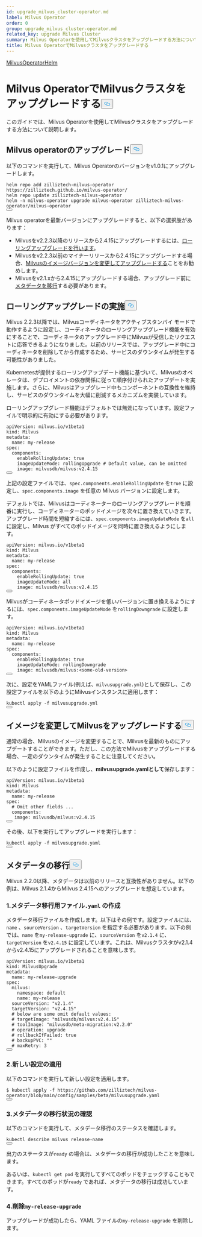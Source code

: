 ```yaml
---
id: upgrade_milvus_cluster-operator.md
label: Milvus Operator
order: 0
group: upgrade_milvus_cluster-operator.md
related_key: upgrade Milvus Cluster
summary: Milvus Operatorを使用してMilvusクラスタをアップグレードする方法について説明します。
title: Milvus OperatorでMilvusクラスタをアップグレードする
---
```

<div class="tab-wrapper"><a href="/docs/ja/upgrade_milvus_cluster-operator.md" class='active '>Milvus</a><a href="/docs/ja/upgrade_milvus_cluster-helm.md" class=''>OperatorHelm</a></div>
<h1 id="Upgrade-Milvus-Cluster-with-Milvus-Operator" class="common-anchor-header">Milvus OperatorでMilvusクラスタをアップグレードする<button data-href="#Upgrade-Milvus-Cluster-with-Milvus-Operator" class="anchor-icon" translate="no">
      <svg translate="no"
        aria-hidden="true"
        focusable="false"
        height="20"
        version="1.1"
        viewBox="0 0 16 16"
        width="16"
      >
        <path
          fill="#0092E4"
          fill-rule="evenodd"
          d="M4 9h1v1H4c-1.5 0-3-1.69-3-3.5S2.55 3 4 3h4c1.45 0 3 1.69 3 3.5 0 1.41-.91 2.72-2 3.25V8.59c.58-.45 1-1.27 1-2.09C10 5.22 8.98 4 8 4H4c-.98 0-2 1.22-2 2.5S3 9 4 9zm9-3h-1v1h1c1 0 2 1.22 2 2.5S13.98 12 13 12H9c-.98 0-2-1.22-2-2.5 0-.83.42-1.64 1-2.09V6.25c-1.09.53-2 1.84-2 3.25C6 11.31 7.55 13 9 13h4c1.45 0 3-1.69 3-3.5S14.5 6 13 6z"
        ></path>
      </svg>
    </button></h1><p>このガイドでは、Milvus Operatorを使用してMilvusクラスタをアップグレードする方法について説明します。</p>
<h2 id="Upgrade-your-Milvus-operator" class="common-anchor-header">Milvus operatorのアップグレード<button data-href="#Upgrade-your-Milvus-operator" class="anchor-icon" translate="no">
      <svg translate="no"
        aria-hidden="true"
        focusable="false"
        height="20"
        version="1.1"
        viewBox="0 0 16 16"
        width="16"
      >
        <path
          fill="#0092E4"
          fill-rule="evenodd"
          d="M4 9h1v1H4c-1.5 0-3-1.69-3-3.5S2.55 3 4 3h4c1.45 0 3 1.69 3 3.5 0 1.41-.91 2.72-2 3.25V8.59c.58-.45 1-1.27 1-2.09C10 5.22 8.98 4 8 4H4c-.98 0-2 1.22-2 2.5S3 9 4 9zm9-3h-1v1h1c1 0 2 1.22 2 2.5S13.98 12 13 12H9c-.98 0-2-1.22-2-2.5 0-.83.42-1.64 1-2.09V6.25c-1.09.53-2 1.84-2 3.25C6 11.31 7.55 13 9 13h4c1.45 0 3-1.69 3-3.5S14.5 6 13 6z"
        ></path>
      </svg>
    </button></h2><p>以下のコマンドを実行して、Milvus Operatorのバージョンをv1.0.1にアップグレードします。</p>
<pre><code translate="no">helm repo <span class="hljs-keyword">add</span> zilliztech-milvus-<span class="hljs-keyword">operator</span> https:<span class="hljs-comment">//zilliztech.github.io/milvus-operator/</span>
helm repo update zilliztech-milvus-<span class="hljs-keyword">operator</span>
helm -n milvus-<span class="hljs-keyword">operator</span> upgrade milvus-<span class="hljs-keyword">operator</span> zilliztech-milvus-<span class="hljs-keyword">operator</span>/milvus-<span class="hljs-keyword">operator</span>
<button class="copy-code-btn"></button></code></pre>
<p>Milvus operatorを最新バージョンにアップグレードすると、以下の選択肢があります：</p>
<ul>
<li>Milvusをv2.2.3以降のリリースから2.4.15にアップグレードするには、<a href="#Conduct-a-rolling-upgrade">ローリングアップグレードを行います</a>。</li>
<li>Milvusをv2.2.3以前のマイナーリリースから2.4.15にアップグレードする場合、<a href="#Upgrade-Milvus-by-changing-its-image">Milvusのイメージバージョンを変更してアップグレードする</a>ことをお勧めします。</li>
<li>Milvusをv2.1.xから2.4.15にアップグレードする場合、アップグレード前に<a href="#Migrate-the-metadata">メタデータを移行</a>する必要があります。</li>
</ul>
<h2 id="Conduct-a-rolling-upgrade" class="common-anchor-header">ローリングアップグレードの実施<button data-href="#Conduct-a-rolling-upgrade" class="anchor-icon" translate="no">
      <svg translate="no"
        aria-hidden="true"
        focusable="false"
        height="20"
        version="1.1"
        viewBox="0 0 16 16"
        width="16"
      >
        <path
          fill="#0092E4"
          fill-rule="evenodd"
          d="M4 9h1v1H4c-1.5 0-3-1.69-3-3.5S2.55 3 4 3h4c1.45 0 3 1.69 3 3.5 0 1.41-.91 2.72-2 3.25V8.59c.58-.45 1-1.27 1-2.09C10 5.22 8.98 4 8 4H4c-.98 0-2 1.22-2 2.5S3 9 4 9zm9-3h-1v1h1c1 0 2 1.22 2 2.5S13.98 12 13 12H9c-.98 0-2-1.22-2-2.5 0-.83.42-1.64 1-2.09V6.25c-1.09.53-2 1.84-2 3.25C6 11.31 7.55 13 9 13h4c1.45 0 3-1.69 3-3.5S14.5 6 13 6z"
        ></path>
      </svg>
    </button></h2><p>Milvus 2.2.3以降では、Milvusコーディネータをアクティブスタンバイ モードで動作するように設定し、コーディネータのローリングアップグレード機能を有効にすることで、コーディネータのアップグレード中にMilvusが受信したリクエストに応答できるようになりました。以前のリリースでは、アップグレード中にコーディネータを削除してから作成するため、サービスのダウンタイムが発生する可能性がありました。</p>
<p>Kubernetesが提供するローリングアップデート機能に基づいて、Milvusのオペレータは、デプロイメントの依存関係に従って順序付けられたアップデートを実施します。さらに、Milvusはアップグレード中もコンポーネントの互換性を維持し、サービスのダウンタイムを大幅に削減するメカニズムを実装しています。</p>
<p>ローリングアップグレード機能はデフォルトでは無効になっています。設定ファイルで明示的に有効にする必要があります。</p>
<pre><code translate="no" class="language-yaml">apiVersion: milvus.io/v1beta1
kind: Milvus
metadata:
  name: my-release
spec:
  components:
    enableRollingUpdate: <span class="hljs-literal">true</span>
    imageUpdateMode: rollingUpgrade <span class="hljs-comment"># Default value, can be omitted</span>
    image: milvusdb/milvus:v2.4.15
<button class="copy-code-btn"></button></code></pre>
<p>上記の設定ファイルでは、<code translate="no">spec.components.enableRollingUpdate</code> を<code translate="no">true</code> に設定し、<code translate="no">spec.components.image</code> を任意の Milvus バージョンに設定します。</p>
<p>デフォルトでは、Milvusはコーディネーターのローリングアップグレードを順番に実行し、コーディネーターのポッドイメージを次々に置き換えていきます。アップグレード時間を短縮するには、<code translate="no">spec.components.imageUpdateMode</code> を<code translate="no">all</code> に設定し、Milvus がすべてのポッドイメージを同時に置き換えるようにします。</p>
<pre><code translate="no" class="language-yaml">apiVersion: milvus.io/v1beta1
kind: Milvus
metadata:
  name: my-release
spec:
  components:
    enableRollingUpdate: <span class="hljs-literal">true</span>
    imageUpdateMode: all
    image: milvusdb/milvus:v2.4.15
<button class="copy-code-btn"></button></code></pre>
<p>Milvusがコーディネータポッドイメージを低いバージョンに置き換えるようにするには、<code translate="no">spec.components.imageUpdateMode</code> を<code translate="no">rollingDowngrade</code> に設定します。</p>
<pre><code translate="no" class="language-yaml">apiVersion: milvus.io/v1beta1
kind: Milvus
metadata:
  name: my-release
spec:
  components:
    enableRollingUpdate: <span class="hljs-literal">true</span>
    imageUpdateMode: rollingDowngrade
    image: milvusdb/milvus:&lt;some-old-version&gt;
<button class="copy-code-btn"></button></code></pre>
<p>次に、設定をYAMLファイル(例えば、<code translate="no">milvusupgrade.yml</code>)として保存し、この設定ファイルを以下のようにMilvusインスタンスに適用します：</p>
<pre><code translate="no" class="language-shell">kubectl apply -f milvusupgrade.yml
<button class="copy-code-btn"></button></code></pre>
<h2 id="Upgrade-Milvus-by-changing-its-image" class="common-anchor-header">イメージを変更してMilvusをアップグレードする<button data-href="#Upgrade-Milvus-by-changing-its-image" class="anchor-icon" translate="no">
      <svg translate="no"
        aria-hidden="true"
        focusable="false"
        height="20"
        version="1.1"
        viewBox="0 0 16 16"
        width="16"
      >
        <path
          fill="#0092E4"
          fill-rule="evenodd"
          d="M4 9h1v1H4c-1.5 0-3-1.69-3-3.5S2.55 3 4 3h4c1.45 0 3 1.69 3 3.5 0 1.41-.91 2.72-2 3.25V8.59c.58-.45 1-1.27 1-2.09C10 5.22 8.98 4 8 4H4c-.98 0-2 1.22-2 2.5S3 9 4 9zm9-3h-1v1h1c1 0 2 1.22 2 2.5S13.98 12 13 12H9c-.98 0-2-1.22-2-2.5 0-.83.42-1.64 1-2.09V6.25c-1.09.53-2 1.84-2 3.25C6 11.31 7.55 13 9 13h4c1.45 0 3-1.69 3-3.5S14.5 6 13 6z"
        ></path>
      </svg>
    </button></h2><p>通常の場合、Milvusのイメージを変更することで、Milvusを最新のものにアップデートすることができます。ただし、この方法でMilvusをアップグレードする場合、一定のダウンタイムが発生することに注意してください。</p>
<p>以下のように設定ファイルを作成し、<strong>milvusupgrade.yamlとして</strong>保存します：</p>
<pre><code translate="no" class="language-yaml">apiVersion: milvus.io/v1beta1
kind: Milvus
metadata:
  name: my-release
spec:
  <span class="hljs-comment"># Omit other fields ...</span>
  components:
   image: milvusdb/milvus:v2.4.15
<button class="copy-code-btn"></button></code></pre>
<p>その後、以下を実行してアップグレードを実行します：</p>
<pre><code translate="no" class="language-shell">kubectl apply -f milvusupgrade.yaml
<button class="copy-code-btn"></button></code></pre>
<h2 id="Migrate-the-metadata" class="common-anchor-header">メタデータの移行<button data-href="#Migrate-the-metadata" class="anchor-icon" translate="no">
      <svg translate="no"
        aria-hidden="true"
        focusable="false"
        height="20"
        version="1.1"
        viewBox="0 0 16 16"
        width="16"
      >
        <path
          fill="#0092E4"
          fill-rule="evenodd"
          d="M4 9h1v1H4c-1.5 0-3-1.69-3-3.5S2.55 3 4 3h4c1.45 0 3 1.69 3 3.5 0 1.41-.91 2.72-2 3.25V8.59c.58-.45 1-1.27 1-2.09C10 5.22 8.98 4 8 4H4c-.98 0-2 1.22-2 2.5S3 9 4 9zm9-3h-1v1h1c1 0 2 1.22 2 2.5S13.98 12 13 12H9c-.98 0-2-1.22-2-2.5 0-.83.42-1.64 1-2.09V6.25c-1.09.53-2 1.84-2 3.25C6 11.31 7.55 13 9 13h4c1.45 0 3-1.69 3-3.5S14.5 6 13 6z"
        ></path>
      </svg>
    </button></h2><p>Milvus 2.2.0以降、メタデータは以前のリリースと互換性がありません。以下の例は、Milvus 2.1.4からMilvus 2.4.15へのアップグレードを想定しています。</p>
<h3 id="1-Create-a-yaml-file-for-metadata-migration" class="common-anchor-header">1.メタデータ移行用ファイル<code translate="no">.yaml</code> の作成</h3><p>メタデータ移行ファイルを作成します。以下はその例です。設定ファイルには、<code translate="no">name</code> 、<code translate="no">sourceVersion</code> 、<code translate="no">targetVersion</code> を指定する必要があります。以下の例では、<code translate="no">name</code> を<code translate="no">my-release-upgrade</code> に、<code translate="no">sourceVersion</code> を<code translate="no">v2.1.4</code> に、<code translate="no">targetVersion</code> を<code translate="no">v2.4.15</code> に設定しています。これは、Milvusクラスタがv2.1.4からv2.4.15にアップグレードされることを意味します。</p>
<pre><code translate="no">apiVersion: milvus.io/v1beta1
kind: MilvusUpgrade
metadata:
  name: my-release-upgrade
spec:
  milvus:
    namespace: default
    name: my-release
  sourceVersion: <span class="hljs-string">&quot;v2.1.4&quot;</span>
  targetVersion: <span class="hljs-string">&quot;v2.4.15&quot;</span>
  <span class="hljs-comment"># below are some omit default values:</span>
  <span class="hljs-comment"># targetImage: &quot;milvusdb/milvus:v2.4.15&quot;</span>
  <span class="hljs-comment"># toolImage: &quot;milvusdb/meta-migration:v2.2.0&quot;</span>
  <span class="hljs-comment"># operation: upgrade</span>
  <span class="hljs-comment"># rollbackIfFailed: true</span>
  <span class="hljs-comment"># backupPVC: &quot;&quot;</span>
  <span class="hljs-comment"># maxRetry: 3</span>
<button class="copy-code-btn"></button></code></pre>
<h3 id="2-Apply-the-new-configuration" class="common-anchor-header">2.新しい設定の適用</h3><p>以下のコマンドを実行して新しい設定を適用します。</p>
<pre><code translate="no">$ kubectl apply -f <span class="hljs-attr">https</span>:<span class="hljs-comment">//github.com/zilliztech/milvus-operator/blob/main/config/samples/beta/milvusupgrade.yaml</span>
<button class="copy-code-btn"></button></code></pre>
<h3 id="3-Check-the-status-of-metadata-migration" class="common-anchor-header">3.メタデータの移行状況の確認</h3><p>以下のコマンドを実行して、メタデータ移行のステータスを確認します。</p>
<pre><code translate="no">kubectl describe milvus release-name
<button class="copy-code-btn"></button></code></pre>
<p>出力のステータスが<code translate="no">ready</code> の場合は、メタデータの移行が成功したことを意味します。</p>
<p>あるいは、<code translate="no">kubectl get pod</code> を実行してすべてのポッドをチェックすることもできます。すべてのポッドが<code translate="no">ready</code> であれば、メタデータの移行は成功しています。</p>
<h3 id="4-Delete-my-release-upgrade" class="common-anchor-header">4.削除<code translate="no">my-release-upgrade</code></h3><p>アップグレードが成功したら、YAML ファイルの<code translate="no">my-release-upgrade</code> を削除します。</p>
